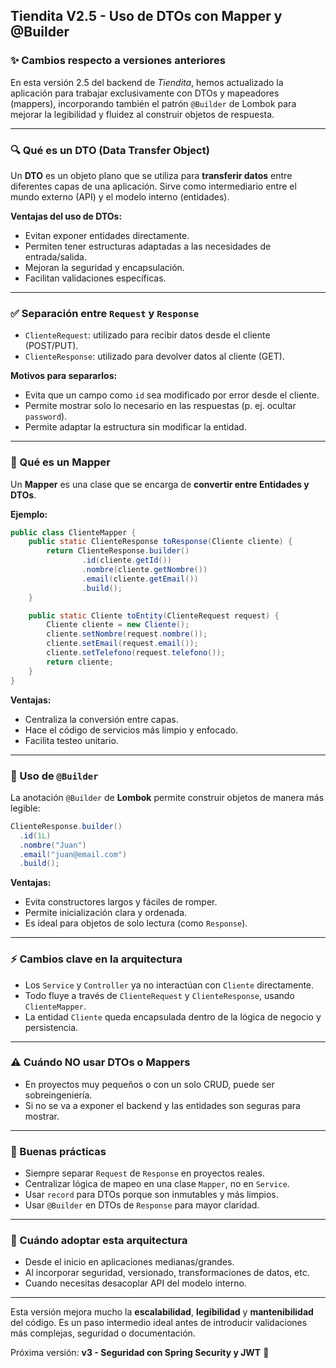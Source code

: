 ## Tiendita V2.5 - Uso de DTOs con Mapper y @Builder

### ✨ Cambios respecto a versiones anteriores

En esta versión 2.5 del backend de *Tiendita*, hemos actualizado la aplicación para trabajar exclusivamente con DTOs y mapeadores (mappers), incorporando también el patrón `@Builder` de Lombok para mejorar la legibilidad y fluidez al construir objetos de respuesta.

---

### 🔍 Qué es un DTO (Data Transfer Object)

Un **DTO** es un objeto plano que se utiliza para **transferir datos** entre diferentes capas de una aplicación. Sirve como intermediario entre el mundo externo (API) y el modelo interno (entidades).

**Ventajas del uso de DTOs:**

* Evitan exponer entidades directamente.
* Permiten tener estructuras adaptadas a las necesidades de entrada/salida.
* Mejoran la seguridad y encapsulación.
* Facilitan validaciones específicas.

---

### ✅ Separación entre `Request` y `Response`

* `ClienteRequest`: utilizado para recibir datos desde el cliente (POST/PUT).
* `ClienteResponse`: utilizado para devolver datos al cliente (GET).

**Motivos para separarlos:**

* Evita que un campo como `id` sea modificado por error desde el cliente.
* Permite mostrar solo lo necesario en las respuestas (p. ej. ocultar `password`).
* Permite adaptar la estructura sin modificar la entidad.

---

### 📏 Qué es un Mapper

Un **Mapper** es una clase que se encarga de **convertir entre Entidades y DTOs**.

**Ejemplo:**

```java
public class ClienteMapper {
    public static ClienteResponse toResponse(Cliente cliente) {
        return ClienteResponse.builder()
                .id(cliente.getId())
                .nombre(cliente.getNombre())
                .email(cliente.getEmail())
                .build();
    }

    public static Cliente toEntity(ClienteRequest request) {
        Cliente cliente = new Cliente();
        cliente.setNombre(request.nombre());
        cliente.setEmail(request.email());
        cliente.setTelefono(request.telefono());
        return cliente;
    }
}
```

**Ventajas:**

* Centraliza la conversión entre capas.
* Hace el código de servicios más limpio y enfocado.
* Facilita testeo unitario.

---

### 🧀 Uso de `@Builder`

La anotación `@Builder` de **Lombok** permite construir objetos de manera más legible:

```java
ClienteResponse.builder()
  .id(1L)
  .nombre("Juan")
  .email("juan@email.com")
  .build();
```

**Ventajas:**

* Evita constructores largos y fáciles de romper.
* Permite inicialización clara y ordenada.
* Es ideal para objetos de solo lectura (como `Response`).

---

### ⚡ Cambios clave en la arquitectura

* Los `Service` y `Controller` ya no interactúan con `Cliente` directamente.
* Todo fluye a través de `ClienteRequest` y `ClienteResponse`, usando `ClienteMapper`.
* La entidad `Cliente` queda encapsulada dentro de la lógica de negocio y persistencia.

---

### ⚠️ Cuándo NO usar DTOs o Mappers

* En proyectos muy pequeños o con un solo CRUD, puede ser sobreingeniería.
* Si no se va a exponer el backend y las entidades son seguras para mostrar.

---

### 🔧 Buenas prácticas

* Siempre separar `Request` de `Response` en proyectos reales.
* Centralizar lógica de mapeo en una clase `Mapper`, no en `Service`.
* Usar `record` para DTOs porque son inmutables y más limpios.
* Usar `@Builder` en DTOs de `Response` para mayor claridad.

---

### 📅 Cuándo adoptar esta arquitectura

* Desde el inicio en aplicaciones medianas/grandes.
* Al incorporar seguridad, versionado, transformaciones de datos, etc.
* Cuando necesitas desacoplar API del modelo interno.

---

Esta versión mejora mucho la **escalabilidad**, **legibilidad** y **mantenibilidad** del código. Es un paso intermedio ideal antes de introducir validaciones más complejas, seguridad o documentación.

Próxima versión: **v3 - Seguridad con Spring Security y JWT** 🔐
